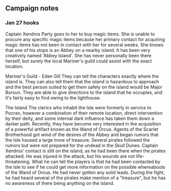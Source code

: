 ## Campaign notes
### Jan 27 hooks

Captain Xendros
Party goes to her to buy magic items.  She is unable to procure any specific magic items because her primary contact for acquiring magic items has not been in contact with her for several weeks.  She knows that one of his stops is an Abbey on a nearby island.  It has been very creatively named 'Abbey Island'.  She has never personally been there herself, but surely the local Mariner's guild could assist with the exact location.

Mariner's Guild - Eden Gill
They can tell the characters exactly where the island is.  They can also tell them that the island is hazardous to approach and the best person suited to get them safely on the island would be Major Borsun.  They are able to give directions to the island that he occupies, and it's fairly easy to find owing to the lighthouse.

The Island
The clerics who inhabit the Isle were formerly in service to Pocran, however a combination of their remote location, direct intervention by their deity, and some internal dark influence has taken them down a darker path.  Recently, they have become very interested in the acquisition of a powerful artifact known as the Wand of Orcus.
Agents of the Scarlet Brotherhood got wind of the desires of the Abbey and began rumors that the Isle housed a large trove of treasure.  Several pirates followed the rumors but were not prepared for the undead in the Skull Dunes.
Captain Xendros' contact is still on the island, as he had been there when the pirates attacked.  He was injured in the attack, but his wounds are not life-threatening.  What he can tell the players is that he had been contacted by the Isle to see if he could get more information on the possible whereabouts of the Wand of Orcus.  He had never gotten any solid leads.  During the fight, he had heard several of the pirates make mention of a "treasure", but he has no awareness of there being anything on the island.